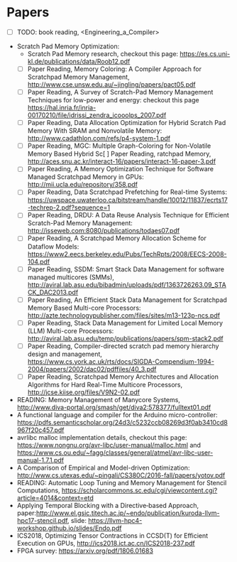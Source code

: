 # Papers
- [ ] TODO: book reading, <Engineering_a_Compiler>
- Scratch Pad Memory Optimization:
  - Scratch Pad Memory research, checkout this page: <https://es.cs.uni-kl.de/publications/data/Roob12.pdf>
  - [ ] Paper Reading, Memory Coloring: A Compiler Approach for Scratchpad Memory Management, <http://www.cse.unsw.edu.au/~jingling/papers/pact05.pdf>
  - [ ] Paper Reading, A Survey of Scratch-Pad Memory Management Techniques for low-power and energy: checkout this page <https://hal.inria.fr/inria-00170210/file/idrissi_zendra_icooolps_2007.pdf>
  - [ ] Paper Reading, Data Allocation Optimization for Hybrid Scratch Pad Memory With SRAM and Nonvolatile Memory: <http://www.cadathlon.com/refs/p4-system-1.pdf>
  - [ ] Paper Reading, MGC: Multiple Graph-Coloring for Non-Volatile Memory Based Hybrid
  Sc[ ] Paper Reading, ratchpad Memory, <http://aces.snu.ac.kr/interact-16/papers/interact-16-paper-3.pdf>
  - [ ] Paper Reading, A Memory Optimization Technique for Software Managed Scratchpad Memory in GPUs: <http://mii.ucla.edu/repository/358.pdf>
  - [ ] Paper Reading, Data Scratchpad Prefetching for Real-time Systems: <https://uwspace.uwaterloo.ca/bitstream/handle/10012/11837/ecrts17-techrep-2.pdf?sequence=1>
  - [ ] Paper Reading, DRDU: A Data Reuse Analysis Technique for Efficient Scratch-Pad Memory Management: <http://isseweb.com:8080/publications/todaes07.pdf>
  - [ ] Paper Reading, A Scratchpad Memory Allocation Scheme for Dataflow Models: <https://www2.eecs.berkeley.edu/Pubs/TechRpts/2008/EECS-2008-104.pdf>
  - [ ] Paper Reading, SSDM: Smart Stack Data Management for software managed multicores (SMMs), <http://aviral.lab.asu.edu/bibadmin/uploads/pdf/1363726263.09_STACK_DAC2013.pdf>
  - [ ] Paper Reading, An Efficient Stack Data Management for Scratchpad Memory Based Multi-core Processors: <http://azte.technologypublisher.com/files/sites/m13-123p-ncs.pdf>
  - [ ] Paper Reading, Stack Data Management for Limited Local Memory (LLM) Multi-core Processors: <http://aviral.lab.asu.edu/temp/publications/papers/spm-stack2.pdf>
  - [ ] Paper Reading, Compiler-directed scratch pad memory hierarchy design and management, <https://www.cs.york.ac.uk/rts/docs/SIGDA-Compendium-1994-2004/papers/2002/dac02/pdffiles/40_3.pdf> 
  - [ ] Paper Reading, Scratchpad Memory Architectures and Allocation Algorithms for Hard Real-Time Multicore Processors, <http://jcse.kiise.org/files/V9N2-02.pdf>

- READING: Memory Management of Manycore Systems, <http://www.diva-portal.org/smash/get/diva2:578377/fulltext01.pdf>
- A functional language and compiler for the Arduino micro-controller: <https://pdfs.semanticscholar.org/24d3/c5232ccb08269d3f0ab3410cd8967f20c457.pdf>
- avrlibc malloc implementation details, checkout this page: <https://www.nongnu.org/avr-libc/user-manual/malloc.html> and <https://www.cs.ou.edu/~fagg/classes/general/atmel/avr-libc-user-manual-1.7.1.pdf>
- A Comparison of Empirical and Model-driven Optimization: <http://www.cs.utexas.edu/~pingali/CS380C/2016-fall/papers/yotov.pdf>
- READING: Automatic Loop Tuning and Memory Management for Stencil Computations, <https://scholarcommons.sc.edu/cgi/viewcontent.cgi?article=4014&context=etd>
- Applying Temporal Blocking with a Directive‐based Approach, paper:<http://www.el.gsic.titech.ac.jp/~endo/publication/kuroda-llvm-hpc17-stencil.pdf>, slide: <https://llvm-hpc4-workshop.github.io/slides/Endo.pdf>
- ICS2018, Optimizing Tensor Contractions in CCSD(T) for Efficient Execution on GPUs, <http://ics2018.ict.ac.cn/ICS2018-237.pdf>
- FPGA survey: <https://arxiv.org/pdf/1806.01683>
